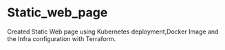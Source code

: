 # Static_web_page
Created Static Web page using Kubernetes deployment,Docker Image and the Infra configuration with Terraform.
